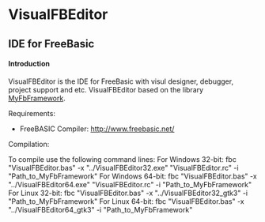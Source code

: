 # VisualFBEditor
## IDE for FreeBasic

#### Introduction
VisualFBEditor is the IDE for FreeBasic with visul designer, debugger, project support and etc. VisualFBEditor based on the library <a href="https://github.com/XusinboyBekchanov/MyFbFramework">MyFbFramework</a>.

Requirements:

* FreeBASIC Compiler: http://www.freebasic.net/

Compilation:

To compile use the following command lines:
For Windows 32-bit:
  fbc "VisualFBEditor.bas" -x "../VisualFBEditor32.exe" "VisualFBEditor.rc" -i "Path_to_MyFbFramework"
For Windows 64-bit:
  fbc "VisualFBEditor.bas" -x "../VisualFBEditor64.exe" "VisualFBEditor.rc" -i "Path_to_MyFbFramework"
For Linux 32-bit:
  fbc "VisualFBEditor.bas" -x "../VisualFBEditor32_gtk3" -i "Path_to_MyFbFramework"
For Linux 64-bit:
  fbc "VisualFBEditor.bas" -x "../VisualFBEditor64_gtk3" -i "Path_to_MyFbFramework"

